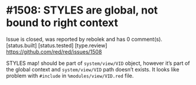 
#1508: STYLES are global, not bound to right context
================================================================================
Issue is closed, was reported by rebolek and has 0 comment(s).
[status.built] [status.tested] [type.review]
<https://github.com/red/red/issues/1508>

STYLES map! should be part of `system/view/VID` object, however it’s part of the global context and `system/view/VID` path doesn’t exists. It looks like problem with `#include` in `%modules/view/VID.red` file.



